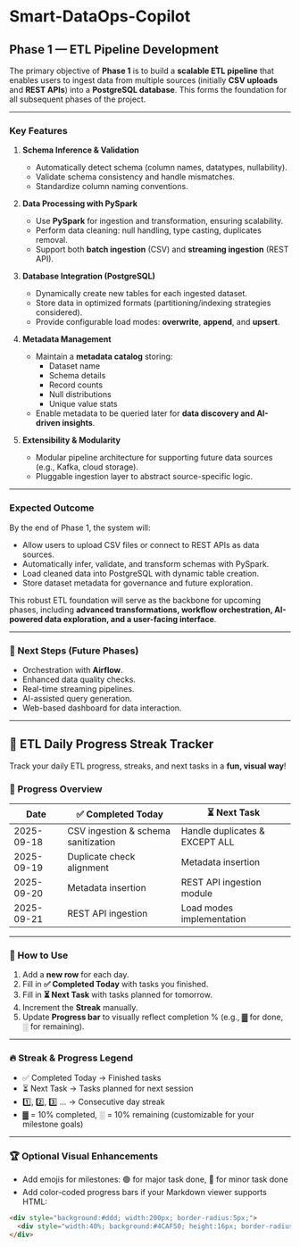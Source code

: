 # Smart-DataOps-Copilot  

## Phase 1 — ETL Pipeline Development  

The primary objective of **Phase 1** is to build a **scalable ETL pipeline** that enables users to ingest data from multiple sources (initially **CSV uploads** and **REST APIs**) into a **PostgreSQL database**. This forms the foundation for all subsequent phases of the project.  

---

### Key Features  

1. **Schema Inference & Validation**  
   - Automatically detect schema (column names, datatypes, nullability).  
   - Validate schema consistency and handle mismatches.  
   - Standardize column naming conventions.  

2. **Data Processing with PySpark**  
   - Use **PySpark** for ingestion and transformation, ensuring scalability.  
   - Perform data cleaning: null handling, type casting, duplicates removal.  
   - Support both **batch ingestion** (CSV) and **streaming ingestion** (REST API).  

3. **Database Integration (PostgreSQL)**  
   - Dynamically create new tables for each ingested dataset.  
   - Store data in optimized formats (partitioning/indexing strategies considered).  
   - Provide configurable load modes: **overwrite**, **append**, and **upsert**.  

4. **Metadata Management**  
   - Maintain a **metadata catalog** storing:  
     - Dataset name  
     - Schema details  
     - Record counts  
     - Null distributions  
     - Unique value stats  
   - Enable metadata to be queried later for **data discovery and AI-driven insights**.  

5. **Extensibility & Modularity**  
   - Modular pipeline architecture for supporting future data sources (e.g., Kafka, cloud storage).  
   - Pluggable ingestion layer to abstract source-specific logic.  

---

### Expected Outcome  

By the end of Phase 1, the system will:  
- Allow users to upload CSV files or connect to REST APIs as data sources.  
- Automatically infer, validate, and transform schemas with PySpark.  
- Load cleaned data into PostgreSQL with dynamic table creation.  
- Store dataset metadata for governance and future exploration.  

This robust ETL foundation will serve as the backbone for upcoming phases, including **advanced transformations, workflow orchestration, AI-powered data exploration, and a user-facing interface**.  

---

### 📌 Next Steps (Future Phases)  
- Orchestration with **Airflow**.  
- Enhanced data quality checks.  
- Real-time streaming pipelines.  
- AI-assisted query generation.  
- Web-based dashboard for data interaction.  

---

## 🚀 ETL Daily Progress Streak Tracker

Track your daily ETL progress, streaks, and next tasks in a **fun, visual way**!  

### 📅 Progress Overview

| Date       | ✅ Completed Today                      | ⏳ Next Task                        
|------------|---------------------------------------|-----------------------------------|
| 2025-09-18 | CSV ingestion & schema sanitization    | Handle duplicates & EXCEPT ALL     
| 2025-09-19 | Duplicate check alignment              | Metadata insertion                  
| 2025-09-20 | Metadata insertion                     | REST API ingestion module           
| 2025-09-21 | REST API ingestion                     | Load modes implementation           

---

### 🎨 How to Use

1. Add a **new row** for each day.  
2. Fill in **✅ Completed Today** with tasks you finished.  
3. Fill in **⏳ Next Task** with tasks planned for tomorrow.  
4. Increment the **Streak** manually.  
5. Update **Progress bar** to visually reflect completion % (e.g., ▓ for done, ░ for remaining).  

---

### 🔥 Streak & Progress Legend

- ✅ Completed Today → Finished tasks  
- ⏳ Next Task → Tasks planned for next session  
- 1️⃣, 2️⃣, 3️⃣ ... → Consecutive day streak  
- ▓ = 10% completed, ░ = 10% remaining (customizable for your milestone goals)

---

### 🏆 Optional Visual Enhancements

- Add emojis for milestones: 🟢 for major task done, 🔵 for minor task done  
- Add color-coded progress bars if your Markdown viewer supports HTML:  

```html
<div style="background:#ddd; width:200px; border-radius:5px;">
  <div style="width:40%; background:#4CAF50; height:16px; border-radius:5px;"></div>
</div>